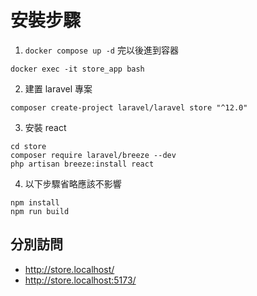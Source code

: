 安裝步驟
========
1. `docker compose up -d` 完以後進到容器
```
docker exec -it store_app bash
```

2. 建置 laravel 專案
```
composer create-project laravel/laravel store "^12.0"
```

3. 安裝 react
```
cd store
composer require laravel/breeze --dev
php artisan breeze:install react
```

4. 以下步驟省略應該不影響
```
npm install
npm run build
```

分別訪問
--------
* http://store.localhost/
* http://store.localhost:5173/